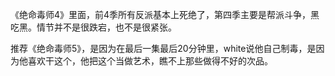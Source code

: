 《绝命毒师4》里面，前4季所有反派基本上死绝了，第四季主要是帮派斗争，黑吃黑。情节并不是很跌宕，也不是很紧张。

推荐《绝命毒师5》，是因为在最后一集最后20分钟里，white说他自己制毒，是因为他喜欢干这个，他把这个当做艺术，瞧不上那些做得不好的次品。
